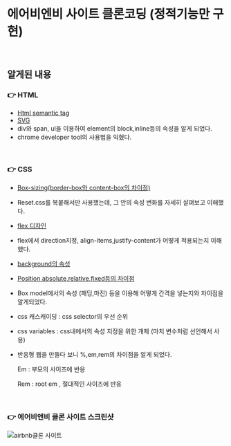 # 에어비엔비 사이트 클론코딩 (정적기능만 구현)

<br>

## 알게된 내용

### 👉 HTML

- [Html semantic tag](https://snusang.tistory.com/4)
- [SVG](https://opentutorials.org/course/2418/13666)
- div와 span, ul을 이용하여 element의 block,inline등의 속성을 알게 되었다.
- chrome developer tool의 사용법을 익혔다.

<br>

### 👉 CSS

- [Box-sizing(border-box와 content-box의 차이점)](https://developer.mozilla.org/ko/docs/Web/CSS/box-sizing)

- Reset.css를 복붙해서만 사용했는데, 그 안의 속성 변화를 자세히 살펴보고 이해했다.

- [flex 디자인](https://heropy.blog/2018/11/24/css-flexible-box/)

- flex에서 direction지정, align-items,justify-content가 어떻게 적용되는지 이해했다.

- [background의 속성](https://developer.mozilla.org/ko/docs/Web/CSS/background)

- [Position absolute,relative,fixed등의 차이점](https://developer.mozilla.org/ko/docs/Web/CSS/position)

- Box model에서의 속성 (패딩,마진) 등을 이용해 어떻게 간격을 넣는지와 차이점을 알게되었다.

- css 캐스캐이딩 : css selector의 우선 순위

- css variables : css내에서의 속성 지정을 위한 개체 (마치 변수처럼 선언해서 사용)

- 반응형 웹을 만들다 보니 %,em,rem의 차이점을 알게 되었다. 

  Em : 부모의 사이즈에 반응

  Rem : root em , 절대적인 사이즈에 반응

  <br>

### 👉 에어비앤비 클론 사이트 스크린샷
![airbnb클론 사이트](https://user-images.githubusercontent.com/69034766/107776414-e204ad00-6d84-11eb-9cca-369f53771f3d.png)